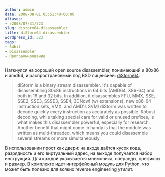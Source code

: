 ```yaml
---
author: admin
date: 2008-08-01 05:51:40+00:00
aliases:
- /2008/07/31/323
slug: distorm64-disassembler
title: diStorm64 disassembler
wordpress_id: 323
tags:
- 64bit
- Disassembler
- Программирование
---
```


Наткнулся на хороший open source disassembler, понимающий и 80x86 и amd64, и распространяемый под BSD лицензией: [diStorm64](http://www.ragestorm.net/distorm/). 

> diStorm is a binary stream disassembler. It's capable of disassembling 80x86 instructions in 64 bits (AMD64, X86-64) and both in 16 and 32 bits. In addition, it disassembles FPU, MMX, SSE, SSE2, SSE3, SSSE3, SSE4, 3DNow! (w/ extensions), new x86-64 instruction sets, VMX, and AMD's SVM! diStorm was written to decode quickly every instruction as accurately as possible. Robust decoding, while taking special care for valid or unused prefixes, is what makes this disassembler powerful, especially for research. Another benefit that might come in handy is that the module was written as multi-threaded, which means you could disassemble several streams or more simultaneously.

В использовании прост как двери: на входе даётся кусок кода, разрядность и его виртуальный адрес, на выходе получается набор инструкций. Для каждой указывается мнемоника, операнды, префиксы и размер. В комплекте идет интерфейсный модуль для Python, что может быть полезно для всяких reverse engineering утилит. 

